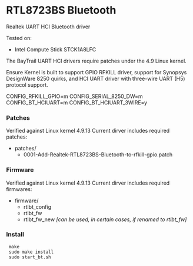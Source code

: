 # RTL8723BS Bluetooth
Realtek UART HCI Bluetooth driver

Tested on:
- Intel Compute Stick STCK1A8LFC

The BayTrail UART HCI drivers require patches under the 4.9 Linux kernel.

Ensure Kernel is built to support GPIO RFKILL driver, support for Synopsys
DesignWare 8250 quirks, and HCI UART driver with three-wire UART (H5)
protocol support.

CONFIG_RFKILL_GPIO=m
CONFIG_SERIAL_8250_DW=m
CONFIG_BT_HCIUART=m
CONFIG_BT_HCIUART_3WIRE=y


### Patches
Verified against Linux kernel 4.9.13
Current dirver includes required patches:
- patches/
  - 0001-Add-Realtek-RTL8723BS-Bluetooth-to-rfkill-gpio.patch


### Firmware
Verified against Linux kernel 4.9.13
Current dirver includes required firmwares:
- firmware/
  - rtlbt_config
  - rtlbt_fw
  - rtlbt_fw_new			*[can be used, in certain cases, if renamed to rtlbt_fw]*


### Install
```
 make
 sudo make install
 sudo start_bt.sh
 
 ```

